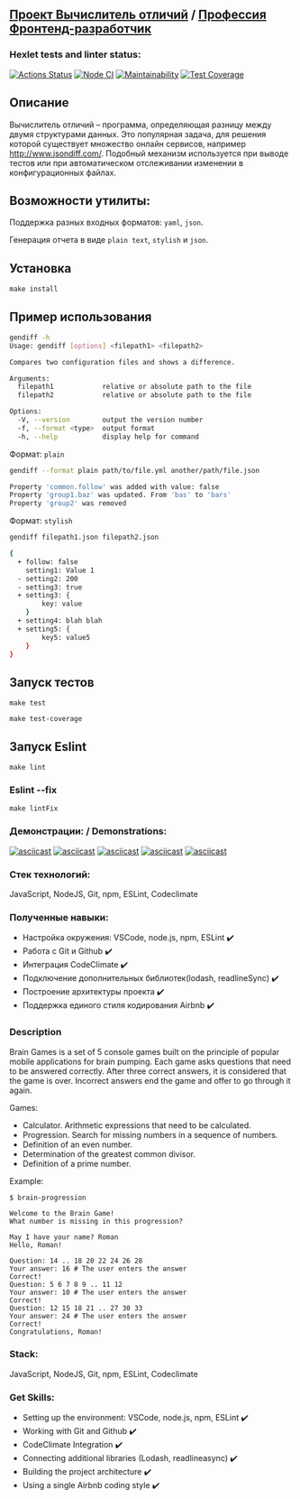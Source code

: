 
## [Проект Вычислитель отличий](https://ru.hexlet.io/programs/frontend/projects/46) / [Профессия Фронтенд-разработчик](https://ru.hexlet.io/programs/frontend)

### Hexlet tests and linter status:

[![Actions Status](https://github.com/Darkon96/frontend-project-46/actions/workflows/hexlet-check.yml/badge.svg)](https://github.com/Darkon96/frontend-project-46/actions)
[![Node CI](https://github.com/Darkon96/frontend-project-46/actions/workflows/nodejs.yml/badge.svg)](https://github.com/Darkon96/frontend-project-46/actions/workflows/nodejs.yml)
[![Maintainability](https://api.codeclimate.com/v1/badges/6f295911572031df65d2/maintainability)](https://codeclimate.com/github/Darkon96/frontend-project-46/maintainability)
[![Test Coverage](https://api.codeclimate.com/v1/badges/6f295911572031df65d2/test_coverage)](https://codeclimate.com/github/Darkon96/frontend-project-46/test_coverage)

## Описание

Вычислитель отличий – программа, определяющая разницу между двумя структурами данных. Это популярная задача, для решения которой существует множество онлайн сервисов, например http://www.jsondiff.com/. Подобный механизм используется при выводе тестов или при автоматическом отслеживании изменении в конфигурационных файлах.

## Возможности утилиты:

Поддержка разных входных форматов: `yaml`, `json`.

Генерация отчета в виде `plain text`, `stylish` и `json`.

## Установка
```
make install
```

## Пример использования
```bash
gendiff -h
Usage: gendiff [options] <filepath1> <filepath2>

Compares two configuration files and shows a difference.

Arguments:
  filepath1            relative or absolute path to the file
  filepath2            relative or absolute path to the file

Options:
  -V, --version        output the version number
  -f, --format <type>  output format
  -h, --help           display help for command
```

Формат: `plain`
```bash
gendiff --format plain path/to/file.yml another/path/file.json

Property 'common.follow' was added with value: false
Property 'group1.baz' was updated. From 'bas' to 'bars'
Property 'group2' was removed
```

Формат: `stylish`
```bash
gendiff filepath1.json filepath2.json

{
  + follow: false
    setting1: Value 1
  - setting2: 200
  - setting3: true
  + setting3: {
        key: value
    }
  + setting4: blah blah
  + setting5: {
        key5: value5
    }
}

```

## Запуск тестов
```
make test
```
```
make test-coverage
```
## Запуск Eslint
```
make lint
```
### Eslint --fix
```
make lintFix
```
### Демонстрации: / Demonstrations:

[![asciicast](https://asciinema.org/a/5BhTBs7wKahFfmdeYmgwSPE8X.svg)](https://asciinema.org/a/5BhTBs7wKahFfmdeYmgwSPE8X)
[![asciicast](https://asciinema.org/a/EBLjycNNkamBJFeFFImawbiJL.svg)](https://asciinema.org/a/EBLjycNNkamBJFeFFImawbiJL)
[![asciicast](https://asciinema.org/a/5pFc7yPmlKbqxhTzh0sHMIxPD.svg)](https://asciinema.org/a/5pFc7yPmlKbqxhTzh0sHMIxPD)
[![asciicast](https://asciinema.org/a/g4sktCqzLZNVmrdZugv9VXYNd.svg)](https://asciinema.org/a/g4sktCqzLZNVmrdZugv9VXYNd)
[![asciicast](https://asciinema.org/a/cEf7uI9mlB2nDOSW8yK80Uwlo.svg)](https://asciinema.org/a/cEf7uI9mlB2nDOSW8yK80Uwlo)

### Стек технологий:

JavaScript, NodeJS, Git, npm, ESLint, Codeclimate

### Полученные навыки:

- Настройка окружения: VSCode, node.js, npm, ESLint :heavy_check_mark:
- Работа с Git и Github :heavy_check_mark:
- Интеграция CodeClimate :heavy_check_mark:
- Подключение дополнительных библиотек(lodash, readlineSync) :heavy_check_mark:
- Построение архитектуры проекта :heavy_check_mark:
- Поддержка единого стиля кодирования Airbnb :heavy_check_mark:

### Description

Brain Games is a set of 5 console games built on the principle of popular mobile applications for brain pumping. Each game asks questions that need to be answered correctly. After three correct answers, it is considered that the game is over. Incorrect answers end the game and offer to go through it again.

Games:

- Calculator. Arithmetic expressions that need to be calculated.
- Progression. Search for missing numbers in a sequence of numbers.
- Definition of an even number.
- Determination of the greatest common divisor.
- Definition of a prime number.

Example:

```
$ brain-progression

Welcome to the Brain Game!
What number is missing in this progression?

May I have your name? Roman
Hello, Roman!

Question: 14 .. 18 20 22 24 26 28
Your answer: 16 # The user enters the answer
Correct!
Question: 5 6 7 8 9 .. 11 12
Your answer: 10 # The user enters the answer
Correct!
Question: 12 15 18 21 .. 27 30 33
Your answer: 24 # The user enters the answer
Correct!
Congratulations, Roman!
```

### Stack:

JavaScript, NodeJS, Git, npm, ESLint, Codeclimate

### Get Skills:

- Setting up the environment: VSCode, node.js, npm, ESLint :heavy_check_mark:
- Working with Git and Github :heavy_check_mark:
- CodeClimate Integration :heavy_check_mark:
- Connecting additional libraries (Lodash, readlineasync) :heavy_check_mark:
- Building the project architecture :heavy_check_mark:
- Using a single Airbnb coding style :heavy_check_mark:
